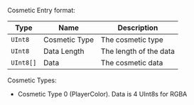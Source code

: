 
Cosmetic Entry format:

|    Type   |      Name     |      Description       |
|-----------|---------------|------------------------|
| `UInt8`   | Cosmetic Type | The cosmetic type      |
| `UInt8`   | Data Length   | The length of the data |
| `UInt8[]` | Data          | The cosmetic data      |

Cosmetic Types:

- Cosmetic Type 0 (PlayerColor). Data is 4 UInt8s for RGBA
